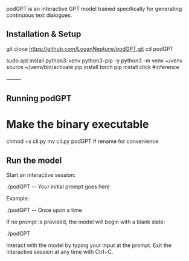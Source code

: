 podGPT is an interactive GPT model trained specifically for generating continuous text dialogues.


## Installation & Setup

git clone https://github.com/LoganNeptune/podGPT.git
cd podGPT

sudo apt install python3-venv python3-pip -y
python3 -m venv ~/venv
source ~/venv/bin/activate
pip install torch
pip install click #inference

⸻

## Running podGPT

# Make the binary executable

chmod +x cli.py
mv cli.py podGPT  # rename for convenience

## Run the model

Start an interactive session:

./podGPT -- Your initial prompt goes here

Example:

./podGPT -- Once upon a time

If no prompt is provided, the model will begin with a blank slate:

./podGPT

Interact with the model by typing your input at the prompt.
Exit the interactive session at any time with Ctrl+C.
